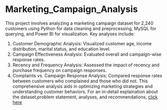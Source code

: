 # Marketing_Campaign_Analysis
This project involves analyzing a marketing campaign dataset for 2,240 customers using Python for data cleaning and preprocessing, MySQL for querying, and Power BI for visualization. Key analyses include:
1.	Customer Demographic Analysis: Visualized customer age, income distribution, marital status, and education level.
2.	Campaign Effectiveness Analysis: Evaluated overall and campaign-wise response rates.
3.	Recency and Frequency Analysis: Assessed the impact of recency and purchase frequency on campaign responses.
4.	Complaints vs. Campaign Response Analysis: Compared response rates between customers who complained and those who did not.
This comprehensive analysis aids in optimizing marketing strategies and understanding customer behaviors. For an in-detail explaination about the dataset,problem statement, analyses, and recommendations, [click here](https://docs.google.com/document/d/1ucyBS3yCMMCMG0726_B7TJTnM4nDJj4YTwFZpiD7Bas/edit)
